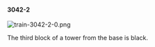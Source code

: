 #### 3042-2
![train-3042-2-0.png](https://github.com/lil-lab/nlvr/raw/master/nlvr/train/images/53/train-3042-2-0.png "train-3042-2-0.png")

The third block of a tower from the base is black.